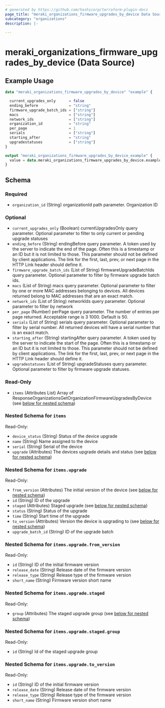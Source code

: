 ```yaml
---
# generated by https://github.com/hashicorp/terraform-plugin-docs
page_title: "meraki_organizations_firmware_upgrades_by_device Data Source - terraform-provider-meraki"
subcategory: "organizations"
description: |-
  
---
```


# meraki_organizations_firmware_upgrades_by_device (Data Source)



## Example Usage

```terraform
data "meraki_organizations_firmware_upgrades_by_device" "example" {

  current_upgrades_only      = false
  ending_before              = "string"
  firmware_upgrade_batch_ids = ["string"]
  macs                       = ["string"]
  network_ids                = ["string"]
  organization_id            = "string"
  per_page                   = 1
  serials                    = ["string"]
  starting_after             = "string"
  upgradestatuses            = ["string"]
}

output "meraki_organizations_firmware_upgrades_by_device_example" {
  value = data.meraki_organizations_firmware_upgrades_by_device.example.items
}
```

<!-- schema generated by tfplugindocs -->
## Schema

### Required

- `organization_id` (String) organizationId path parameter. Organization ID

### Optional

- `current_upgrades_only` (Boolean) currentUpgradesOnly query parameter. Optional parameter to filter to only current or pending upgrade statuses
- `ending_before` (String) endingBefore query parameter. A token used by the server to indicate the end of the page. Often this is a timestamp or an ID but it is not limited to those. This parameter should not be defined by client applications. The link for the first, last, prev, or next page in the HTTP Link header should define it.
- `firmware_upgrade_batch_ids` (List of String) firmwareUpgradeBatchIds query parameter. Optional parameter to filter by firmware upgrade batch ids.
- `macs` (List of String) macs query parameter. Optional parameter to filter by one or more MAC addresses belonging to devices. All devices returned belong to MAC addresses that are an exact match.
- `network_ids` (List of String) networkIds query parameter. Optional parameter to filter by network
- `per_page` (Number) perPage query parameter. The number of entries per page returned. Acceptable range is 3 1000. Default is 50.
- `serials` (List of String) serials query parameter. Optional parameter to filter by serial number.  All returned devices will have a serial number that is an exact match.
- `starting_after` (String) startingAfter query parameter. A token used by the server to indicate the start of the page. Often this is a timestamp or an ID but it is not limited to those. This parameter should not be defined by client applications. The link for the first, last, prev, or next page in the HTTP Link header should define it.
- `upgradestatuses` (List of String) upgradeStatuses query parameter. Optional parameter to filter by firmware upgrade statuses.

### Read-Only

- `items` (Attributes List) Array of ResponseOrganizationsGetOrganizationFirmwareUpgradesByDevice (see [below for nested schema](#nestedatt--items))

<a id="nestedatt--items"></a>
### Nested Schema for `items`

Read-Only:

- `device_status` (String) Status of the device upgrade
- `name` (String) Name assigned to the device
- `serial` (String) Serial of the device
- `upgrade` (Attributes) The devices upgrade details and status (see [below for nested schema](#nestedatt--items--upgrade))

<a id="nestedatt--items--upgrade"></a>
### Nested Schema for `items.upgrade`

Read-Only:

- `from_version` (Attributes) The initial version of the device (see [below for nested schema](#nestedatt--items--upgrade--from_version))
- `id` (String) ID of the upgrade
- `staged` (Attributes) Staged upgrade (see [below for nested schema](#nestedatt--items--upgrade--staged))
- `status` (String) Status of the upgrade
- `time` (String) Start time of the upgrade
- `to_version` (Attributes) Version the device is upgrading to (see [below for nested schema](#nestedatt--items--upgrade--to_version))
- `upgrade_batch_id` (String) ID of the upgrade batch

<a id="nestedatt--items--upgrade--from_version"></a>
### Nested Schema for `items.upgrade.from_version`

Read-Only:

- `id` (String) ID of the initial firmware version
- `release_date` (String) Release date of the firmware version
- `release_type` (String) Release type of the firmware version
- `short_name` (String) Firmware version short name


<a id="nestedatt--items--upgrade--staged"></a>
### Nested Schema for `items.upgrade.staged`

Read-Only:

- `group` (Attributes) The staged upgrade group (see [below for nested schema](#nestedatt--items--upgrade--staged--group))

<a id="nestedatt--items--upgrade--staged--group"></a>
### Nested Schema for `items.upgrade.staged.group`

Read-Only:

- `id` (String) Id of the staged upgrade group



<a id="nestedatt--items--upgrade--to_version"></a>
### Nested Schema for `items.upgrade.to_version`

Read-Only:

- `id` (String) ID of the initial firmware version
- `release_date` (String) Release date of the firmware version
- `release_type` (String) Release type of the firmware version
- `short_name` (String) Firmware version short name
